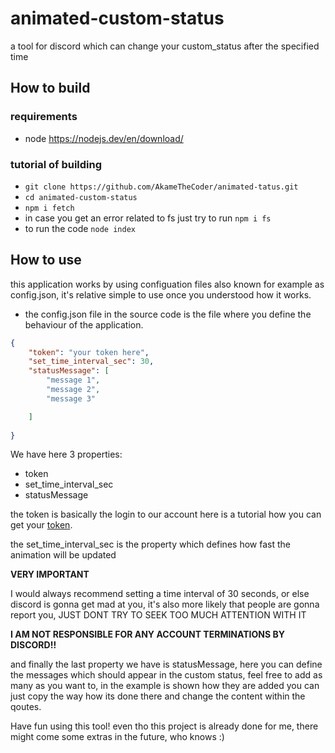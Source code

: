 # animated-custom-status
a tool for discord which can change your custom_status after the specified time

## How to build

### requirements
- node https://nodejs.dev/en/download/

### tutorial of building
- `git clone https://github.com/AkameTheCoder/animated-tatus.git`
- `cd animated-custom-status`
- `npm i fetch`
- in case you get an error related to fs just try to run `npm i fs`
- to run the code `node index`

## How to use
this application works by using configuation files also known for example as config.json, it's relative simple to use once you understood how it works.

- the config.json file in the source code is the file where you define the behaviour of the application.

```json
{
    "token": "your token here",
    "set_time_interval_sec": 30,
    "statusMessage": [
        "message 1",
        "message 2",
        "message 3"

    ]
    
}
```
We have here 3 properties:
- token
- set_time_interval_sec
- statusMessage

the token is basically the login to our account here is a tutorial how you can get your [token](https://linuxhint.com/get-discord-token/).

the set_time_interval_sec is the property which defines how fast the animation will be updated

**VERY IMPORTANT**

I would always recommend setting a time interval of 30 seconds, or else discord is gonna get mad at you, it's also more likely that people are gonna report you, JUST DONT TRY TO SEEK TOO MUCH ATTENTION WITH IT

**I AM NOT RESPONSIBLE FOR ANY ACCOUNT TERMINATIONS BY DISCORD!!**

and finally the last property we have is statusMessage, here you can define the messages which should appear in the custom status, feel free to add as many as you want to, in the example is shown how they are added you can just copy the way how its done there and change the content within the qoutes.

Have fun using this tool! even tho this project is already done for me, there might come some extras in the future, who knows :)


